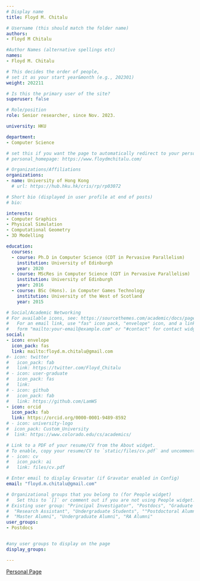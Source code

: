 ```yaml
---
# Display name
title: Floyd M. Chitalu

# Username (this should match the folder name)
authors:
- Floyd M Chitalu

#Author Names (alternative spellings etc)
names:
- Floyd M. Chitalu

# This decides the order of people, 
# set it as your start year&month (e.g., 202301) 
weight: 202211

# Is this the primary user of the site?
superuser: false

# Role/position
role: Senior researcher, since Nov. 2023. 

university: HKU

department:
- Computer Science

# set this if you want the page to automatically redirect to your personal homepage
# personal_homepage: https://www.floydmchitalu.com/

# Organizations/Affiliations
organizations:
- name: University of Hong Kong
  # url: https://hub.hku.hk/cris/rp/rp03072

# Short bio (displayed in user profile at end of posts)
# bio: 

interests:
- Computer Graphics
- Physical Simulation
- Computational Geometry
- 3D Modelling

education:
  courses:
  - course: Ph.D in Computer Science (CDT in Pervasive Parallelism)
    institution: University of Edinburgh
    year: 2020
  - course: MScRes in Computer Science (CDT in Pervasive Parallelism)
    institution: University of Edinburgh
    year: 2016
  - course: BSc (Hons). in Computer Games Technology
    institution: University of the West of Scotland
    year: 2015

# Social/Academic Networking
# For available icons, see: https://sourcethemes.com/academic/docs/page-builder/#icons
#   For an email link, use "fas" icon pack, "envelope" icon, and a link in the
#   form "mailto:your-email@example.com" or "#contact" for contact widget.
social:
- icon: envelope
  icon_pack: fas
  link: mailto:floyd.m.chitalu@gmail.com
#- icon: twitter
#   icon_pack: fab
#   link: https://twitter.com/Floyd_Chitalu
# - icon: user-graduate
#   icon_pack: fas
#   link: 
# - icon: github
#   icon_pack: fab
#   link: https://github.com/LamWS
- icon: orcid
  icon_pack: fab
  link: https://orcid.org/0000-0001-9489-8592
# - icon: university-logo
#  icon_pack: Custom_University
#  link: https://www.colorado.edu/cs/academics/

# Link to a PDF of your resume/CV from the About widget.
# To enable, copy your resume/CV to `static/files/cv.pdf` and uncomment the lines below.
# - icon: cv
#   icon_pack: ai
#   link: files/cv.pdf

# Enter email to display Gravatar (if Gravatar enabled in Config)
email: "floyd.m.chitalu@gmail.com"

# Organizational groups that you belong to (for People widget)
#   Set this to `[]` or comment out if you are not using People widget.
# Existing user group: "Principal Investigator", "Postdocs", "Graduate Students", 
#  "Research Assistant", "Undergraduate Students", ""Postdoctoral Alumni", "PhD Alumni", 
#  "Master Alumni", "Undergraduate Alumni", "RA Alumni"
user_groups:
- Postdocs


#any user groups to display on the page
display_groups:

---
```


<!-- # write your biography here -->
[Personal Page](https://www.floydmchitalu.com/)